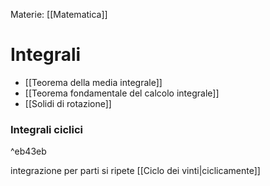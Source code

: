 Materie: [[Matematica]]

# Integrali

- [[Teorema della media integrale]]
- [[Teorema fondamentale del calcolo integrale]]
- [[Solidi di rotazione]]
### Integrali ciclici

^eb43eb

integrazione per parti si ripete [[Ciclo dei vinti|ciclicamente]]